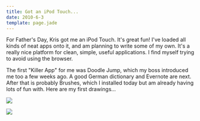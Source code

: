 ```yaml
---
title: Got an iPod Touch...
date: 2010-6-3
template: page.jade
---
```


For Father's Day, Kris got me an iPod Touch. It's great fun! I've loaded
all kinds of neat apps onto it, and am planning to write some of my own.
It's a really nice platform for clean, simple, useful applications. I find
myself trying to avoid using the browser.
  
  
The first "Killer App" for me was Doodle Jump, which my boss introduced
me too a few weeks ago. A good German dictionary and Evernote are next.
After that is probably Brushes, which I installed today but am already
having lots of fun with. Here are my first drawings...
  
  
[![](http://farm5.static.flickr.com/4012/4666958175_02129ba09a_o.png)](http://www.flickr.com/photos/ripsawridge/4666958175/in/set-72157624198288360/)
  
  
[![](http://farm5.static.flickr.com/4042/4667580058_576204f1a0_o.png)](http://www.flickr.com/photos/ripsawridge/4667580058/)
